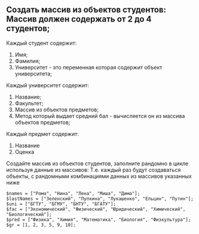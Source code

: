 Создать массив из объектов студентов: Массив должен содержать от 2 до 4 студентов;
---------------------------------------------------------------------



Каждый студент содержит:
1. Имя;
2. Фамилия;
3. Университет - это переменная которая содержит объект университета;

Каждый университет содержит:
1. Название;
2. Факультет;
3. Массив из объектов предметов;
4. Метод который выдает средний бал - вычисляется он из массива объектов предметов;

Каждый предмет содержит:
1. Название
2. Оценка

Создайте массив из объектов студентов, заполните рандомно в цикле используя данные из массивов:
Т.е. каждый раз будут создаваться объекты, с рандомными комбинациями данных из массивов указанных ниже

```
$names = ["Рома", "Нина", "Лена", "Миша", "Дима"];
$lastNames = ["Зеленский", "Пупкина", "Лукашенко", "Ельцин", "Путин"];
$uni = ["БГТУ", "БГМУ", "БНТУ", "БГАТУ"];
$fac = ["Экономический", "Физический", "Юридический", "Химический", "Биологический"];
$pred = ["Физика", "Химия", "Математика", "Биология", "Физкультура"];
$gr = [1, 2, 3, 5, 9, 10];
```